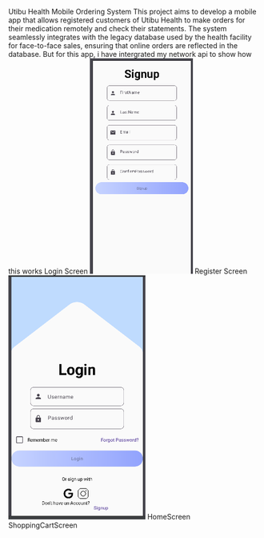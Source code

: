 Utibu Health Mobile Ordering System
This project aims to develop a mobile app that allows registered customers of Utibu Health to make orders for their medication remotely and check their statements. 
The system seamlessly integrates with the legacy database used by the health facility for face-to-face sales, ensuring that online orders are reflected in the database.
But for this app, i have intergrated my network api to show how this works
Login Screen
![Screenshot from 2024-04-02 23-48-11.png](app%2Fsrc%2Fmain%2Fscreenshots%2FScreenshot%20from%202024-04-02%2023-48-11.png)
Register Screen 
![Screenshot from 2024-04-02 23-46-53.png](app%2Fsrc%2Fmain%2Fscreenshots%2FScreenshot%20from%202024-04-02%2023-46-53.png)
HomeScreen
ShoppingCartScreen

    
    
